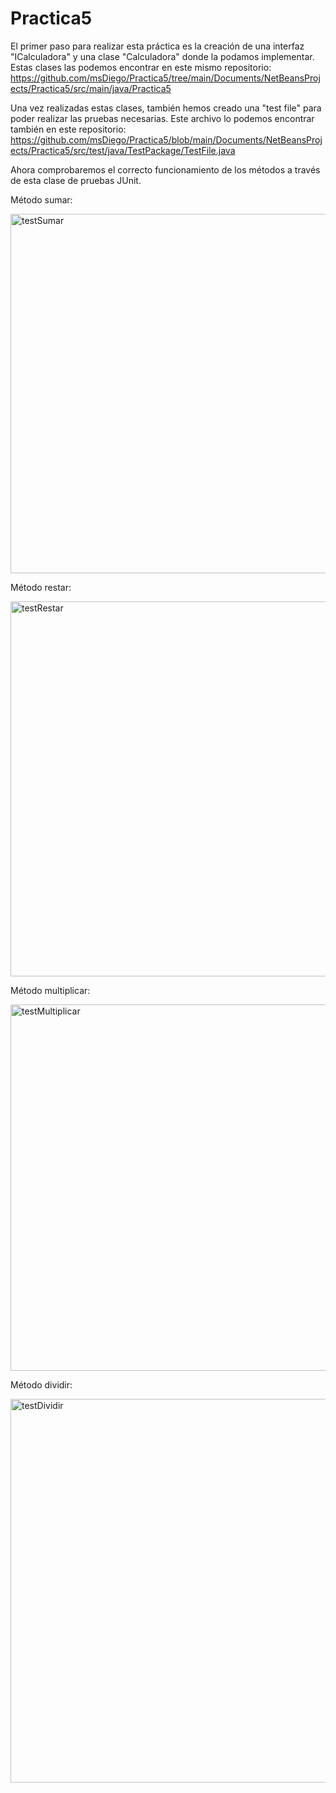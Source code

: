 # Practica5

El primer paso para realizar esta práctica es la creación de una interfaz "ICalculadora" y una clase "Calculadora" donde la podamos implementar. 
Estas clases las podemos encontrar en este mismo repositorio:
https://github.com/msDiego/Practica5/tree/main/Documents/NetBeansProjects/Practica5/src/main/java/Practica5

Una vez realizadas estas clases, también hemos creado una "test file" para poder realizar las pruebas necesarias. Este archivo lo podemos encontrar también 
en este repositorio:
https://github.com/msDiego/Practica5/blob/main/Documents/NetBeansProjects/Practica5/src/test/java/TestPackage/TestFile.java

Ahora comprobaremos el correcto funcionamiento de los métodos a través de esta clase de pruebas JUnit.

Método sumar: 

<img width="575" alt="testSumar" src="https://user-images.githubusercontent.com/91744554/168335221-d715a753-eeb3-4c47-aabd-02ba2e5d9bbd.png">

Método restar: 

<img width="600" alt="testRestar" src="https://user-images.githubusercontent.com/91744554/168335260-99d0518a-c3a9-4ba1-8237-71a66480596d.png">

Método multiplicar:

<img width="586" alt="testMultiplicar" src="https://user-images.githubusercontent.com/91744554/168335296-0cb1d093-de40-48e0-9807-05f52cd4c287.png">

Método dividir:

<img width="614" alt="testDividir" src="https://user-images.githubusercontent.com/91744554/168335335-1b0a349e-d792-4c49-8492-cd46e5d0b6b1.png">


